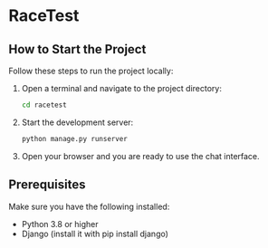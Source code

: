 # RaceTest

## How to Start the Project

Follow these steps to run the project locally:

1. Open a terminal and navigate to the project directory:
   ```bash
   cd racetest

2. Start the development server:
   ```bash
   python manage.py runserver

3. Open your browser and you are ready to use the chat interface.



## Prerequisites

Make sure you have the following installed:

  - Python 3.8 or higher
  - Django (install it with pip install django)
